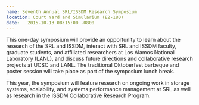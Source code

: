 ```yaml
---
name: Seventh Annual SRL/ISSDM Research Symposium
location: Court Yard and Simularium (E2-180)
date:   2015-10-13 08:15:00 -0800
---
```

This one-day symposium will provide an opportunity to learn about the research
of the SRL and ISSDM, interact with SRL and ISSDM faculty, graduate students,
and affiliated researchers at Los Alamos National Laboratory (LANL), and discuss
future directions and collaborative research projects at UCSC and LANL. The
traditional Oktoberfest barbeque and poster session will take place as part of
the symposium lunch break.

This year, the symposium will feature research on ongoing work in storage
systems, scalability, and systems performance management at SRL as well as
research in the ISSDM Collaborative Research Program.
